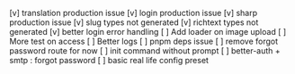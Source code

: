 [v] translation production issue
[v] login production issue
[v] sharp production issue
[v] slug types not generated
[v] richtext types not generated
[v] better login error handling
[ ] Add loader on image upload
[ ] More test on access
[ ] Better logs
[ ] pnpm  deps issue
[ ] remove forgot password route for now
[ ] init command without prompt
[ ] better-auth + smtp : forgot password
[ ] basic real life config preset
